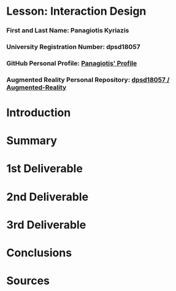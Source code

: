 # Lesson: Interaction Design

### First and Last Name: Panagiotis Kyriazis
### University Registration Number: dpsd18057
### GitHub Personal Profile: [Panagiotis' Profile](https://github.com/dpsd18057)
### Augmented Reality Personal Repository: [dpsd18057 / Augmented-Reality](https://github.com/dpsd18057/Augmented-Reality)

# Introduction

# Summary


# 1st Deliverable


# 2nd Deliverable


# 3rd Deliverable 


# Conclusions


# Sources
